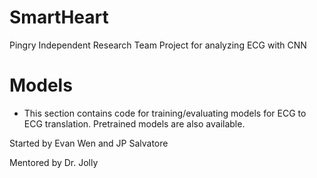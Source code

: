 # SmartHeart
Pingry Independent Research Team Project for analyzing ECG with CNN 

# Models
- This section contains code for training/evaluating models for ECG to ECG translation. Pretrained models are also available.  

Started by Evan Wen and JP Salvatore

Mentored by Dr. Jolly 
